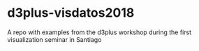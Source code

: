 # d3plus-visdatos2018
A repo with examples from the d3plus workshop during the first visualization seminar in Santiago
